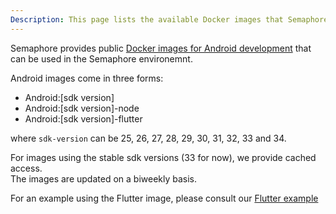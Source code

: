 ```yaml
---
Description: This page lists the available Docker images that Semaphore provides for Android development.
---
```


Semaphore provides public [Docker images for Android development](/ci-cd-environment/semaphore-registry-images/#android) that can be used in the Semaphore environemnt.

Android images come in three forms:

- Android:[sdk version]
- Android:[sdk version]-node
- Android:[sdk version]-flutter

where `sdk-version` can be 25, 26, 27, 28, 29, 30, 31, 32, 33 and 34.

For images using the stable sdk versions (33 for now), we provide cached access.<br/>
The images are updated on a biweekly basis.

For an example using the Flutter image, please consult our [Flutter example](flutter.md)
